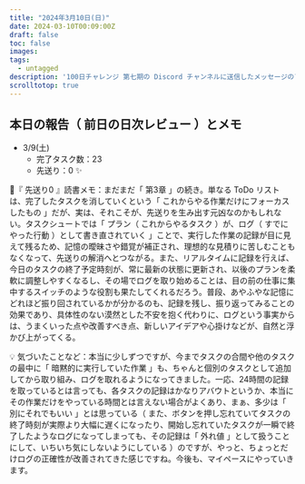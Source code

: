 ```yaml
---
title: "2024年3月10日(日)"
date: 2024-03-10T00:09:00Z
draft: false
toc: false
images:
tags: 
  - untagged
description: '100日チャレンジ 第七期の Discord チャンネルに送信したメッセージのアーカイブ'
scrolltotop: true
---
```


## 本日の報告（ 前日の日次レビュー ）とメモ

- 3/9(土)
  - 完了タスク数：23
  - 先送り：0 ✨

🔖『 先送り0 』読書メモ：まだまだ「 第3章 」の続き。単なる ToDo リストは、完了したタスクを消していくという「 これからやる作業だけにフォーカスしたもの 」だが、実は、それこそが、先送りを生み出す元凶なのかもしれない。タスクシュートでは「 プラン（ これからやるタスク ）が、ログ（ すでにやった行動 ）として書き直されていく 」ことで、実行した作業の記録が目に見えて残るため、記憶の曖昧さや錯覚が補正され、理想的な見積りに苦しむこともなくなって、先送りの解消へとつながる。また、リアルタイムに記録を行えば、今日のタスクの終了予定時刻が、常に最新の状態に更新され、以後のプランを柔軟に調整しやすくなるし、その場でログを取り始めることは、目の前の仕事に集中するスイッチのような役割も果たしてくれるだろう。普段、あやふやな記憶にどれほど振り回されているかが分かるのも、記録を残し、振り返ってみることの効果であり、具体性のない漠然とした不安を抱く代わりに、ログという事実からは、うまくいった点や改善すべき点、新しいアイデアや心掛けなどが、自然と浮かび上がってくる。

💡 気づいたことなど：本当に少しずつですが、今までタスクの合間や他のタスクの最中に「 暗黙的に実行していた作業 」も、ちゃんと個別のタスクとして追加してから取り組み、ログを取れるようになってきました。一応、24時間の記録を取っているとは言っても、各タスクの記録はかなりアバウトというか、本当にその作業だけをやっている時間とは言えない場合がよくあり、まぁ、多少は「 別にそれでもいい 」とは思っている（ また、ボタンを押し忘れていてタスクの終了時刻が実際より大幅に遅くになったり、開始し忘れていたタスクが一瞬で終了したようなログになってしまっても、その記録は「 外れ値 」として扱うことにして、いちいち気にしないようにしている ）のですが、やっと、ちょっとだけログの正確性が改善されてきた感じですね。今後も、マイペースにやっていきます。
